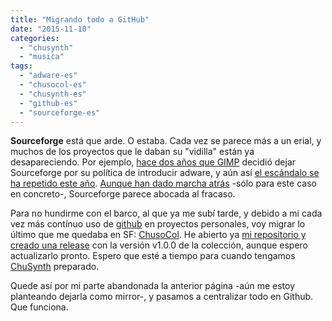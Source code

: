 ```yaml
---
title: "Migrando todo a GitHub"
date: "2015-11-10"
categories: 
  - "chusynth"
  - "musica"
tags: 
  - "adware-es"
  - "chusocol-es"
  - "chusynth-es"
  - "github-es"
  - "sourceforge-es"
---
```


**Sourceforge** está que arde. O estaba. Cada vez se parece más a un erial, y muchos de los proyectos que le daban su "vidilla" están ya desapareciendo. Por ejemplo, [hace dos años que GIMP](http://www.genbeta.com/actualidad/gimp-se-va-de-sourceforge-por-estar-distribuyendo-adware-con-su-producto) decidió dejar Sourceforge por su política de introducir adware, y aún así [el escándalo se ha repetido este año](http://www.genbeta.com/actualidad/sourceforge-toma-el-control-de-gimp-para-windows-y-llena-su-instalador-de-adware). [Aunque han dado marcha atrás](http://www.genbeta.com/actualidad/sourceforge-da-un-paso-atras-con-el-adware-pero-no-es-el-que-estabas-esperando) -sólo para este caso en concreto-, Sourceforge parece abocada al fracaso.

Para no hundirme con el barco, al que ya me subí tarde, y debido a mi cada vez más contínuo uso de [github](http://www.github.com/pakitochus) en proyectos personales, voy migrar lo último que me quedaba en SF: [ChusoCol](http://chusocol.sourceforge.net). He abierto ya [mi repositorio y creado una release](https://github.com/pakitochus/chusocol/releases) con la versión v1.0.0 de la colección, aunque espero actualizarlo pronto. Espero que esté a tiempo para cuando tengamos [ChuSynth](http://wdb.ugr.es/~fjesusmartinez/?p=121) preparado.

Quede así por mi parte abandonada la anterior página -aún me estoy planteando dejarla como mirror-, y pasamos a centralizar todo en Github. Que funciona.
